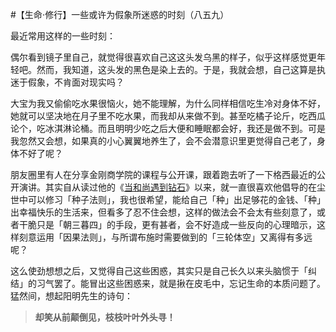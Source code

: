 #【生命⋅修行】一些或许为假象所迷惑的时刻（八五九）

最近常用这样的一些时刻：

偶尔看到镜子里自己，就觉得很喜欢自己这这头发乌黑的样子，似乎这样感觉更年轻吧。然而，我知道，这头发的黑色是染上去的。于是，我就会想，自己这算是执迷于假象，不肯面对现实吗？

大宝为我又偷偷吃水果很恼火，她不能理解，为什么同样相信吃生冷对身体不好，她就可以坚决地在月子里不吃水果，而我却从来做不到。甚至吃橘子论斤，吃西瓜论个，吃冰淇淋论桶。而且明明少吃之后大便和睡眠都会好，我还是做不到。可是我忽然又会想，如果真的小心翼翼地养生了，会不会潜意识里更觉得自己老了，身体不好了呢？

朋友圈里有人在分享金刚商学院的课程与公开课，跟着跑去听了一下格西最近的公开演讲。其实自从读过他的《[当和尚遇到钻石](https://book.douban.com/subject/1319893//)》以来，就一直很喜欢他倡导的在尘世中可以修习「种子法则」，我也很希望，能给自己「种」出足够花的金钱、「种」出幸福快乐的生活来，但看多了忍不住会想，这样的做法会不会太有些刻意了，或者干脆只是「朝三暮四」的手段，更有甚者，会不好造成一些反向的心理暗示，这样刻意运用「因果法则」，与所谓布施时需要做到的「三轮体空」又离得有多远呢？

这么使劲想想之后，又觉得自己这些困惑，其实只是自己长久以来头脑惯于「纠结」的习气罢了。能冒出这些困惑来，就是揪在皮毛中，忘记生命的本质问题了。猛然间，想起阳明先生的诗句：

> **却笑从前颠倒见，枝枝叶叶外头寻！**

